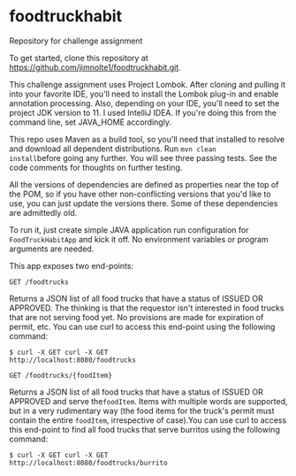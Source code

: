 # foodtruckhabit
Repository for challenge assignment

To get started, clone this repository at https://github.com/jimnolte1/foodtruckhabit.git.

This challenge assignment uses Project Lombok. After cloning and pulling it into 
your favorite IDE, you'll need to install the Lombok plug-in and enable annotation 
processing.  Also, depending on your IDE, you'll need to set the project JDK version 
to 11. I used IntelliJ IDEA. If you're doing this from the command line, set JAVA_HOME 
accordingly.

This repo uses Maven as a build tool, so you'll need that installed to resolve 
and download all dependent distributions. Run <code>mvn clean install</code>before 
going any further. You will see three passing tests. See the code comments for 
thoughts on further testing.  

All the versions of dependencies are defined as properties near the top of the POM, 
so if you have other non-conflicting versions that you'd like to use, you can just 
update the versions there. Some of these dependencies are admittedly old.

To run it, just create simple JAVA application run configuration for <code>FoodTruckHabitApp</code> 
and kick it off. No environment variables or program arguments are needed.

This app exposes two end-points: 

<code>GET /foodtrucks</code>

Returns a JSON list of all food trucks that have a status of ISSUED OR APPROVED. The 
thinking is that the requestor isn't interested in food trucks that are not serving 
food yet. No provisions are made for expiration of permit, etc. You can use curl to 
access this end-point using the following command:

<code>$ curl -X GET curl -X GET http://localhost:8080/foodtrucks</code>


<code>GET /foodtrucks/{foodItem}</code>

Returns a JSON list of all food trucks that have a status of ISSUED OR APPROVED and 
serve the<code>foodItem</code>. Items with multiple words are supported, but in a 
very rudimentary way (the food items for the truck's permit must contain the entire 
<code>foodItem</code>, irrespective of case).You can use curl to access this end-point 
to find all food trucks that serve burritos using the following command:

<code>$ curl -X GET curl -X GET http://localhost:8080/foodtrucks/burrito</code>


